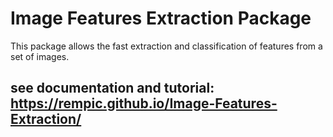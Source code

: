 # Image Features Extraction Package

This package allows the fast extraction and classification of features from a set of images.

## see documentation and tutorial: https://rempic.github.io/Image-Features-Extraction/
